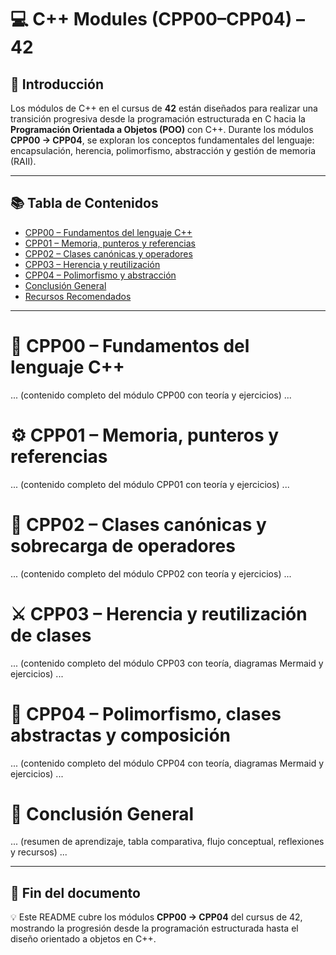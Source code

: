 # 💻 C++ Modules (CPP00–CPP04) – 42

<!-- Section INTRO -->
## 🧭 Introducción
Los módulos de C++ en el cursus de **42** están diseñados para realizar una transición progresiva desde la programación estructurada en C hacia la **Programación Orientada a Objetos (POO)** con C++.
Durante los módulos **CPP00 → CPP04**, se exploran los conceptos fundamentales del lenguaje: encapsulación, herencia, polimorfismo, abstracción y gestión de memoria (RAII).

---

<!-- Section TOC -->
## 📚 Tabla de Contenidos
- [CPP00 – Fundamentos del lenguaje C++](#-cpp00--fundamentos-del-lenguaje-c)
- [CPP01 – Memoria, punteros y referencias](#-cpp01--memoria-punteros-y-referencias)
- [CPP02 – Clases canónicas y operadores](#-cpp02--clases-canónicas-y-sobrecarga-de-operadores)
- [CPP03 – Herencia y reutilización](#-cpp03--herencia-y-reutilización-de-clases)
- [CPP04 – Polimorfismo y abstracción](#-cpp04--polimorfismo-clases-abstractas-y-composición)
- [Conclusión General](#-conclusión-general)
- [Recursos Recomendados](#-recursos-recomendados)

---

<!-- Section CPP00 -->
# 🧱 CPP00 – Fundamentos del lenguaje C++
... (contenido completo del módulo CPP00 con teoría y ejercicios) ...

<!-- Section CPP01 -->
# ⚙️ CPP01 – Memoria, punteros y referencias
... (contenido completo del módulo CPP01 con teoría y ejercicios) ...

<!-- Section CPP02 -->
# 🔢 CPP02 – Clases canónicas y sobrecarga de operadores
... (contenido completo del módulo CPP02 con teoría y ejercicios) ...

<!-- Section CPP03 -->
# ⚔️ CPP03 – Herencia y reutilización de clases
... (contenido completo del módulo CPP03 con teoría, diagramas Mermaid y ejercicios) ...

<!-- Section CPP04 -->
# 🧬 CPP04 – Polimorfismo, clases abstractas y composición
... (contenido completo del módulo CPP04 con teoría, diagramas Mermaid y ejercicios) ...

<!-- Section CONCLUSION -->
# 🧾 Conclusión General
... (resumen de aprendizaje, tabla comparativa, flujo conceptual, reflexiones y recursos) ...

---
## 📘 Fin del documento
💡 Este README cubre los módulos **CPP00 → CPP04** del cursus de 42, mostrando la progresión desde la programación estructurada hasta el diseño orientado a objetos en C++.
